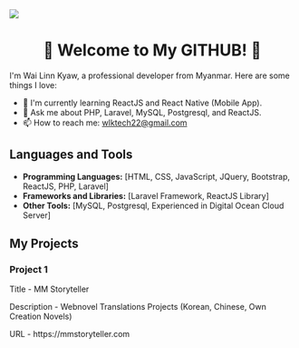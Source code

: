 <img src="https://png.pngtree.com/thumb_back/fh260/background/20210906/pngtree-ai-artificial-intelligence-starry-sky-portrait-blue-technology-banner-image_804237.jpg" />



<h1 align="center">👋 Welcome to My GITHUB! 👋</h1>

I'm Wai Linn Kyaw, a professional developer from Myanmar. Here are some things I love:

- 🌱 I'm currently learning ReactJS and React Native (Mobile App).
- 💬 Ask me about PHP, Laravel, MySQL, Postgresql, and ReactJS.
- 📫 How to reach me: wlktech22@gmail.com

## Languages and Tools

- **Programming Languages:** [HTML, CSS, JavaScript, JQuery, Bootstrap, ReactJS, PHP, Laravel]
- **Frameworks and Libraries:** [Laravel Framework, ReactJS Library]
- **Other Tools:** [MySQL, Postgresql, Experienced in Digital Ocean Cloud Server]

## My Projects

### Project 1
<p>Title - MM Storyteller</p>
<p>Description - Webnovel Translations Projects (Korean, Chinese, Own Creation Novels)</p>
<p>URL - https://mmstoryteller.com</p>
